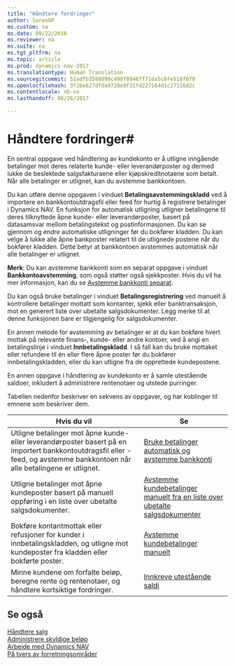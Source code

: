 ```yaml
---
title: "Håndtere fordringer"
author: SorenGP
ms.custom: na
ms.date: 09/22/2016
ms.reviewer: na
ms.suite: na
ms.tgt_pltfrm: na
ms.topic: article
ms.prod: dynamics-nav-2017
ms.translationtype: Human Translation
ms.sourcegitcommit: 51adfb3588099c496f0946ff71da5c6fe518f070
ms.openlocfilehash: 3f2be627dfda9720e9f31fd227164d1c27116d2c
ms.contentlocale: nb-no
ms.lasthandoff: 06/26/2017

---
```


# <a name="manage-receivables"></a>Håndtere fordringer#
En sentral oppgave ved håndtering av kundekonto er å utligne inngående betalinger mot deres relaterte kunde- eller leverandørposter og dermed lukke de beslektede salgsfakturaene eller kjøpskreditnotaene som betalt. Når alle betalinger er utlignet, kan du avstemme bankkontoen.  

Du kan utføre denne oppgaven i vinduet **Betalingsavstemmingskladd** ved å importere en bankkontoutdragsfil eller feed for hurtig å registrere betalinger i Dynamics NAV. En funksjon for automatisk utligning utligner betalingene til deres tilknyttede åpne kunde- eller leverandørposter, basert på datasamsvar mellom betalingstekst og postinformasjonen. Du kan se gjennom og endre automatiske utligninger før du bokfører kladden. Du kan velge å lukke alle åpne bankposter relatert til de utlignede postene når du bokfører kladden. Dette betyr at bankkontoen avstemmes automatisk når alle betalinger er utlignet.

**Merk**: Du kan avstemme bankkonti som en separat oppgave i vinduet **Bankkontoavstemming**, som også støtter også sjekkposter. Hvis du vil ha mer informasjon, kan du se [Avstemme bankkonti separat](bank-how-reconcile-bank-accounts-separately.md).

Du kan også bruke betalinger i vinduet **Betalingsregistrering** ved manuelt å kontrollere betalinger mottatt som kontanter, sjekk eller banktransaksjon, mot en generert liste over ubetalte salgsdokumenter. Legg merke til at denne funksjonen bare er tilgjengelig for salgsdokumenter.

En annen metode for avstemming av betalinger er at du kan bokføre hvert mottak på relevante finans-, kunde- eller andre kontoer, ved å angi en betalingslinje i vinduet **Innbetalingskladd**. I så fall kan du bruke mottaket eller refundere til én eller flere åpne poster før du bokfører innbetalingskladden, eller du kan utligne fra de opprettede kundepostene.

En annen oppgave i håndtering av kundekonto er å samle utestående saldoer, inkludert å administrere rentenotaer og utstede purringer.

Tabellen nedenfor beskriver en sekvens av oppgaver, og har koblinger til emnene som beskriver dem.

|Hvis du vil |Se |
|---|----|
|Utligne betalinger mot åpne kunde- eller leverandørposter basert på en importert bankkontoutdragsfil eller -feed, og avstemme bankkontoen når alle betalingene er utlignet.|[Bruke betalinger automatisk og avstemme bankkonti](receivables-apply-payments-auto-reconcile-bank-accounts.md)|
|Utligne betalinger mot åpne kundeposter basert på manuell oppføring i en liste over ubetalte salgsdokumenter. | [Avstemme kundebetalinger manuelt fra en liste over ubetalte salgsdokumenter](receivables-how-reconcile-customer-payments-list-unpaid-sales-documents.md)|
|Bokføre kontantmottak eller refusjoner for kunder i innbetalingskladden, og utligne mot kundeposter fra kladden eller bokførte poster. | [Avstemme kundebetalinger manuelt](receivables-how-apply-sales-transactions-manually.md) |
|Minne kundene om forfalte beløp, beregne rente og rentenotaer, og håndtere kortsiktige fordringer. | [Innkreve utestående saldi](receivables-collect-outstanding-balances.md) |

## <a name="see-also"></a>Se også
[Håndtere salg](sales-manage-sales.md)  
[Administrere skyldige beløp](payables-manage-payables.md)  
[Arbeide med Dynamics NAV](ui-work-product.md)  
[På tvers av forretningsområder](ui-across-business-areas.md)

